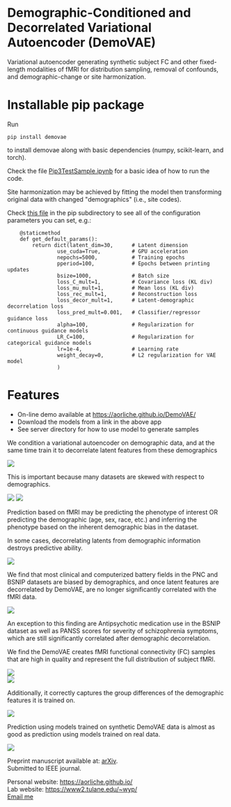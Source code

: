 # Demographic-Conditioned and Decorrelated Variational Autoencoder (DemoVAE)
Variational autoencoder generating synthetic subject FC and other fixed-length modalities of fMRI for distribution sampling, removal of confounds, and demographic-change or site harmonization.

# Installable pip package

Run 

```
pip install demovae
```

to install demovae along with basic dependencies (numpy, scikit-learn, and torch).

Check the file <a href='https://github.com/aorliche/demo-vae/blob/main/test/Pip3TestSample.ipynb'>Pip3TestSample.ipynb</a> for a basic idea of how to run the code.

Site harmonization may be achieved by fitting the model then transforming original data with changed "demographics" (i.e., site codes).

Check <a href='https://github.com/aorliche/demo-vae/blob/main/pip/src/demovae/sklearn.py'>this file</a> in the pip subdirectory to see all of the configuration parameters you can set, e.g.:

```
    @staticmethod
    def get_default_params():
        return dict(latent_dim=30,      # Latent dimension
                use_cuda=True,          # GPU acceleration
                nepochs=5000,           # Training epochs
                pperiod=100,            # Epochs between printing updates 
                bsize=1000,             # Batch size
                loss_C_mult=1,          # Covariance loss (KL div)
                loss_mu_mult=1,         # Mean loss (KL div)
                loss_rec_mult=1,        # Reconstruction loss
                loss_decor_mult=1,      # Latent-demographic decorrelation loss
                loss_pred_mult=0.001,   # Classifier/regressor guidance loss
                alpha=100,              # Regularization for continuous guidance models
                LR_C=100,               # Regularization for categorical guidance models
                lr=1e-4,                # Learning rate
                weight_decay=0,         # L2 regularization for VAE model
                )
```

# Features

- On-line demo available at <a href='https://aorliche.github.io/'>https://aorliche.github.io/DemoVAE/</a>
- Download the models from a link in the above app
- See server directory for how to use model to generate samples

We condition a variational autoencoder on demographic data, and at the same time train it to decorrelate latent
features from these demographics

<img src='https://github.com/aorliche/demo-vae/blob/3643570b74438692338e278cfcd541e69d20fb2c/image/Overview.png'>

This is important because many datasets are skewed with respect to demographics.

<img src='https://github.com/aorliche/demo-vae/blob/3643570b74438692338e278cfcd541e69d20fb2c/image/Demographics.png'>
<img src='https://github.com/aorliche/demo-vae/blob/3643570b74438692338e278cfcd541e69d20fb2c/image/WRAT.png'>

Prediction based on fMRI may be predicting the phenotype of interest OR predicting the demographic (age, sex, race, etc.) 
and inferring the phenotype based on the inherent demographic bias in the dataset.

In some cases, decorrelating latents from demographic information destroys predictive ability.

<img src='https://github.com/aorliche/demo-vae/blob/3643570b74438692338e278cfcd541e69d20fb2c/image/WRAT_Predict.png'>

We find that most clinical and computerized battery fields in the PNC and BSNIP datasets are biased by demographics,
and once latent features are decorrelated by DemoVAE, are no longer significantly correlated with the fMRI data.

<img src='https://github.com/aorliche/demo-vae/blob/3643570b74438692338e278cfcd541e69d20fb2c/image/Correlations.png'>

An exception to this finding are Antipsychotic medication use in the BSNIP dataset as well as PANSS scores for severity
of schizophrenia symptoms, which are still significantly correlated after demographic decorrelation.

We find the DemoVAE creates fMRI functional connectivity (FC) samples that are high in quality and represent the full distribution of subject fMRI.

<img src='https://github.com/aorliche/demo-vae/blob/3643570b74438692338e278cfcd541e69d20fb2c/image/Samples.png'><br>
<img src='https://github.com/aorliche/demo-vae/blob/3643570b74438692338e278cfcd541e69d20fb2c/image/tSNE.png'>

Additionally, it correctly captures the group differences of the demographic features it is trained on.

<img src='https://github.com/aorliche/demo-vae/blob/3643570b74438692338e278cfcd541e69d20fb2c/image/GroupDiff.png'>

Prediction using models trained on synthetic DemoVAE data is almost as good as prediction using models trained on real data.

<img src='https://github.com/aorliche/demo-vae/blob/3643570b74438692338e278cfcd541e69d20fb2c/image/Prediction.png'>

Preprint manuscript available at: <a href='https://arxiv.org/abs/2405.07977'>arXiv</a>.<br>
Submitted to IEEE journal.

Personal website: <a href='https://aorliche.github.io/'>https://aorliche.github.io/</a><br>
Lab website: <a href='https://www2.tulane.edu/~wyp/'>https://www2.tulane.edu/~wyp/</a><br>
<a href='mailto:aorlichenko@tulane.edu'>Email me</a>
